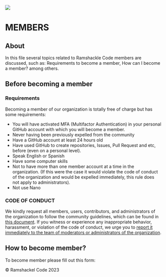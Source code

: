 ![](https://github.com/ramshackle-code/.github/assets/77550577/ba05bbdf-431c-40e9-a453-929e2c709bb5)

# MEMBERS

## About

In this file several topics related to Ramshackle Code members are discussed, such as: Requirements to become a member, How can I become a member? among others.

## Before becoming a member

### Requirements

Becoming a member of our organization is totally free of charge but has some requirements:

- You will have activated MFA (Multifactor Authentication) in your personal GitHub account with which you will become a member.
- Never having been previously expelled from the community
- Have a GitHub account at least 24 hours old
- Have used GitHub to create repositories, Issues, Pull Request and etc, before (even on a personal level).
- Speak English or Spanish
- Have some computer skills
- Not to have more than one member account at a time in the organization. (If this were the case it would violate the code of conduct of the organization and would be expelled immediately, this rule does not apply to administrators).
- Not use Nano

  
### CODE OF CONDUCT

We kindly request all members, users, contributors, and administrators of the organization to follow the community guidelines, which can be found in [this document](https://github.com/ramshackle-code/.github/blob/main/CODE_OF_CONDUCT.md). If you witness or experience any inappropriate behavior, harassment, or violation of the code of conduct, we urge you to [report it immediately to the team of moderators or administrators of the organization](https://github.com/ramshackle-code/.github-private/edit/main/README.md#community-administrators).

## How to become member?

To become member please fill out this form:



© Ramshackel Code 2023
